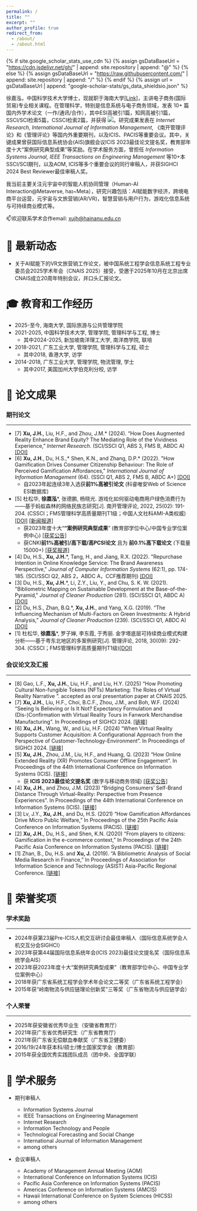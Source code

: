 ```yaml
---
permalink: /
title: ""
excerpt: ""
author_profile: true
redirect_from: 
  - /about/
  - /about.html
---
```


{% if site.google_scholar_stats_use_cdn %}
{% assign gsDataBaseUrl = "https://cdn.jsdelivr.net/gh/" | append: site.repository | append: "@" %}
{% else %}
{% assign gsDataBaseUrl = "https://raw.githubusercontent.com/" | append: site.repository | append: "/" %}
{% endif %}
{% assign url = gsDataBaseUrl | append: "google-scholar-stats/gs_data_shieldsio.json" %}

<span class='anchor' id='about-me'></span>

徐嘉泓，中国科学技术大学博士，现就职于海南大学[[Link]](https://citpa.hainanu.edu.cn/info/1961/78531.htm)，主讲电子商务(国际贸易)专业相关课程。在管理科学，特别是信息系统与电子商务领域，发表 10+ 篇国内外学术论文（一作/通讯/合作），其中ESI高被引1篇，知网高被引1篇，SSCI/SCI检索5篇，CSSCI检索2篇，并获得 <a href='https://scholar.google.com/citations?user=B26bu8EAAAAJ'><img src="https://img.shields.io/endpoint?url={{ url | url_encode }}&logo=Google%20Scholar&labelColor=f6f6f6&color=9cf&style=flat&label=谷歌学术引用"></a>。研究成果发表在 _Internet Research, International Journal of Information Management_, 《南开管理评论》和《管理评论》等国内外重要期刊，以及ICIS、PACIS等重要会议。其中，关键成果曾获国际信息系统协会(AIS)旗舰会议ICIS 2023最佳论文提名奖，教育部年度十大“案例研究典型成果”等奖励。在学术服务方面，曾担任 _Information Systems Journal, IEEE Transactions on Engineering Management_ 等10+本SSCI/SCI期刊，以及AOM, ICIS等多个重要会议的同行审稿人，并获SIGHCI 2024 Best Reviewer最佳审稿人奖。

我当前主要关注元宇宙中的智能人机协同管理（Human-AI Interaction@Metaverse, haɪ~Meta），研究兴趣包括：AI赋能数字经济，跨境电商平台运营，元宇宙与文旅营销(AR/VR)，智慧营销与用户行为，游戏化信息系统与可持续商业模式等。

📫欢迎联系学术合作email: xujh@hainanu.edu.cn 

<span class='anchor' id='-eduwork'></span>

# 🎉 最新动态
* 关于AI赋能下的VR文旅营销工作论文，被中国系统工程学会信息系统工程专业委员会2025学术年会（CNAIS 2025）接受，受邀于2025年10月在北京出席CNAIS成立20周年特别会议，并口头汇报论文。



# 🎓 教育和工作经历
* 2025-至今, 海南大学, 国际旅游与公共管理学院
* 2021-2025, 中国科学技术大学, 管理学院, 管理科学与工程, 博士
  * 其中2024-2025, 新加坡南洋理工大学, 南洋商学院, 联培
* 2018-2021, 广东工业大学, 管理学院, 管理科学与工程, 硕士
  * 其中2018, 香港大学, 访学
* 2014-2018, 广东工业大学, 管理学院, 物流管理, 学士
  * 其中2017, 美国加州大学伯克利分校, 访学

  
<span class='anchor' id='-lwzl'></span>

# 📝 论文成果

### 期刊论文
---
* [7] **Xu, J.H.**, Liu, H.F., and Zhou, J.M.* (2024). “How Does Augmented Reality Enhance Brand Equity? The Mediating Role of the Vividness Experience,” _Internet Research_. (SCI/SSCI Q1, ABS 3, FMS B, ABDC A) [[DOI]](https://doi.org/10.1108/INTR-09-2023-0738)
* [6]	**Xu, J.H**., Du, H.S.,* Shen, K.N., and Zhang, D.P.* (2022). "How Gamification Drives Consumer Citizenship Behaviour: The Role of Perceived Gamification Affordances," _International Journal of Information Management_ (64). (SSCI Q1, ABS 2, FMS B, ABDC A+) [[DOI]](https://doi.org/10.1016/j.ijinfomgt.2022.102477)
  * 自2023年起连续3年入选获**前1%高被引论文** (科睿唯安Web of Science ESI数据库)
* [5]	杜松华, **徐嘉泓***, 张德鹏, 杨晓光. 游戏化如何驱动电商用户绿色消费行为——基于蚂蚁森林的网络民族志研究[J]. 南开管理评论, 2022, 25(02): 191-204.  (CSSCI；FMS管理科学高质量期刊T1级；中国人文社科AMI-A类权威)  [[DOI]](https://doi.org/10.3969/j.issn.1008-3448.2022.02.019) [[新闻报道]](http://www.fter50.org.cn/research/1424.html) 
  * 获2023年度十大“**“案例研究典型成果**” (教育部学位中心/中国专业学位案例中心) [[获奖公告]](https://case.cdgdc.edu.cn/content-detail/1816759368977223682) 
  * 获CNKI**前1%高被引/高下载/高PCSI论文** 且为 **前0.1%高下载论文** (下载量15000+) [[获奖报道]](http://institution.ustc.edu.cn/iom/zh_CN/article/688833/content/3579.htm)
* [4]	Du, H.S., **Xu, J.H.***, Tang, H., and Jiang, R.X. (2022). "Repurchase Intention in Online Knowledge Service: The Brand Awareness Perspective," _Journal of Computer Information Systems_ (62:1), pp. 174-185. (SCI/SSCI Q2, ABS 2，ABDC A，CCF推荐期刊) [[DOI]](https://doi.org/10.1080/08874417.2020.1759159)
* [3]	Du, H.S., **Xu, J.H.***, Li, Z.Y., Liu, Y., and Chu, S. K. W. (2021). "Bibliometric Mapping on Sustainable Development at the Base-of-the-Pyramid," _Journal of Cleaner Production_ (281). (SCI/SSCI Q1, ABDC A) [[DOI]](https://doi.org/10.1016/j.jclepro.2020.125290)
* [2] Du, H.S., Zhan, B.Q.*, **Xu, J.H.**, and Yang, X.G. (2019). “The Influencing Mechanism of Multi-Factors on Green Investments: A Hybrid Analysis,” _Journal of Cleaner Production_ (239). (SCI/SSCI Q1, ABDC A) [[DOI]](https://doi.org/10.1016/j.jclepro.2019.117977)
* [1]	杜松华, **徐嘉泓***, 罗子婵, 李东霞, 于秀丽. 金字塔底层可持续商业模式构建分析——基于粤东北地区的多案例研究[J]. 管理评论, 2018, 30(09): 292-304. (CSSCI；FMS管理科学高质量期刊T1级)[[DOI]](https://doi.org/10.14120/j.cnki.cn11-5057/f.2018.09.027)

<span class='anchor' id='-xshy'></span>
### 会议论文及汇报 
---
* [8] Gao, L.F., **Xu, J.H.**, Liu, H.F., and Liu, H.Y. (2025) “How Promoting Cultural Non-fungible Tokens (NFTs) Marketing: The Roles of Virtual Reality Narrative ”. accepted as oral presentation paper at CNAIS 2025.  
* [7] **Xu, J.H.**, Liu, H.F., Choi, B.C.F., Zhou, J.M., and Boh, W.F. (2024) “Seeing Is Believing or Is It Not? Expectancy Formulation and (Dis-)Confirmation with Virtual Reality Tours in Fanwork Merchandise Manufacturing”. In Proceedings of SIGHCI 2024. [[链接]](https://aisel.aisnet.org/sighci2024/2)
* [6] **Xu, J.H.**, Wang, W., and Liu, H.F. (2024) “When Virtual Reality Supports Customer Acquisition: A Configurational Approach from the Perspective of Customer-Technology-Environment”. In Proceedings of SIGHCI 2024. [[链接]](https://aisel.aisnet.org/sighci2024/7) 
* [5]	**Xu, J.H.**, Zhou, J.M., Liu, H.F., and Huang, Q. (2023) “How Online Extended Reality (XR) Promotes Consumer Offline Engagement”. In Proceedings of the 44th International Conference on Information Systems (ICIS). [[链接]](https://aisel.aisnet.org/icis2023/emobilecomm/emobilecomm/2/)
  * 获 **ICIS 2023最佳论文提名奖** (数字与移动商务领域) [[获奖公告]](https://aisel.aisnet.org/icis2023/awards.html)
* [4]	**Xu, J.H.**, and Zhou, J.M. (2023) “Bridging Consumers’ Self-Brand Distance Through Virtual-Reality: Perspective from Presence Experiences”. In Proceedings of the 44th International Conference on Information Systems (ICIS). [[链接]](https://aisel.aisnet.org/icis2023/techandfow/techandfow/10/)
* [3]	Lv, J.Y., **Xu, J.H.**, and Du, H.S. (2021) “How Gamification Affordances Drive Micro Public Welfare,” In Proceedings of the 25th Pacific Asia Conference on Information Systems (PACIS). [[链接]](https://aisel.aisnet.org/pacis2021/187/)
* [2]	**Xu, J.H.**, Du, H.S., and Shen, K.N. (2020) “From players to citizens: Gamification in the e-commerce context,” In Proceedings of the 24th Pacific Asia Conference on Information Systems (PACIS). [[链接]](https://aisel.aisnet.org/pacis2020/233/)
* [1]	Zhan, B., Du, H.S. and **Xu, J.** (2019). “A Bibliometric Analysis of Social Media Research in Finance,” In Proceedings of Association for Information Science and Technology (ASIST) Asia-Pacific Regional Conference. [[链接]](https://asistdl.onlinelibrary.wiley.com/pb-assets/assets/23739231/ASIST-AP%202019%20Conference%20Proceedings-1606758940430.pdf)


<span class='anchor' id='-ryjx'></span>

# 🏅 荣誉奖项

### 学术奖励
---
* 2024年获第23届Pre-ICIS人机交互研讨会最佳审稿人（国际信息系统学会人机交互分会SIGHCI）
* 2023年获第44届国际信息系统年会(ICIS 2023)最佳论文提名奖（国际信息系统学会AIS）
* 2023年获2023年度十大“案例研究典型成果”（教育部学位中心、中国专业学位案例中心）
* 2018年获广东省系统工程学会学术年会论文二等奖（广东省系统工程学会）
* 2015年获“岭南物流与供应链理论创新奖”三等奖（广东省物流与供应链学会）

### 个人荣誉
---
* 2025年获安徽省优秀毕业生（安徽省教育厅）
* 2021年获广东省优秀研究生（广东省教育厅）
* 2021年获广东省无偿献血奉献奖（广东省卫健委）
* 2016/19/24年获本科/硕士/博士国家奖学金（教育部）
* 2015年获全国优秀实践团队成员（团中央、全国学联）


<span class='anchor' id='-services'></span>
# 📖 学术服务
* 期刊审稿人
  * Information Systems Journal
  * IEEE Transactions on Engineering Management
  * Internet Research
  * Information Technology and People
  * Technological Forecasting and Social Change
  * International Journal of Information Management
  * among others 

* 会议审稿人
  * Academy of Management Annual Meeting (AOM)
  * International Conference on Information Systems (ICIS)
  * Pacific Asia Conference on Information Systems (PACIS)
  * Americas Conference on Information Systems (AMCIS)
  * Hawaii International Conference on System Sciences (HICSS)
  * among others 






